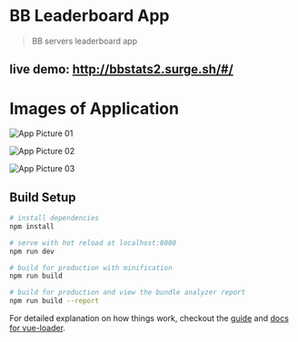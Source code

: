 # BB Leaderboard App

> BB servers leaderboard app

## live demo: http://bbstats2.surge.sh/#/

# Images of Application
![App Picture 01](https://i.imgur.com/SS3Phb0.png)

![App Picture 02](https://i.imgur.com/Xhxr47Y.png)

![App Picture 03](https://i.imgur.com/rjey3is.png)

## Build Setup

``` bash
# install dependencies
npm install

# serve with hot reload at localhost:8080
npm run dev

# build for production with minification
npm run build

# build for production and view the bundle analyzer report
npm run build --report
```

For detailed explanation on how things work, checkout the [guide](http://vuejs-templates.github.io/webpack/) and [docs for vue-loader](http://vuejs.github.io/vue-loader).